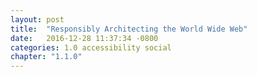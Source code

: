 ```yaml
---
layout: post
title:  "Responsibly Architecting the World Wide Web"
date:   2016-12-28 11:37:34 -0800
categories: 1.0 accessibility social
chapter: "1.1.0"
---
```


